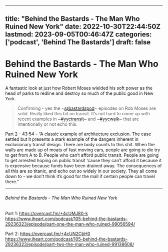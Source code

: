 
---
title: "Behind the Bastards - The Man Who Ruined New York"
date: 2022-10-30T22:44:50Z
lastmod: 2023-09-05T00:46:47Z
categories: ['podcast', 'Behind The Bastards']
draft: false
---


# Behind the Bastards - The Man Who Ruined New York
A fantastic look at just how Robert Moses wielded his soft power as the head of parks to redline and destroy so much of the public good in New York.

>  Confirming - yes the ~[@bastardspod](https://twitter.com/bastardspod)~ episodes on Rob Moses are solid. Really liked this bit on transit. It’s not hard to come up with recent examples in ~[\#yyctransit](https://twitter.com/search?q=%23yyctransit)~ and ~[\#yycwalk](https://twitter.com/search?q=%23yycwalk)~ that are intentionally or not echo this.

Part 2 - 43:54 - “A classic example of architecture exclusion. The case settled but it presents a stark example of the dangers inherent in exclusionary transit design. There are body counts to this shit. When the walls are made up of moats of fast moving cars, people are going to die try to get from A to B.  People who can’t afford public transit. People are going to get arrested hoping on public transit ‘cause they can’t afford it because it is expensive because funds have been drained away. The consequences of all this are so titanic, and echo out so widely in our society. They all come down to - we don’t think it’s good for the mall if certain people can travel there.”

- - -
###### Behind the Bastards - The Man Who Ruined New York

Part 1:
https://overcast.fm/+4cUMJ80-k  
https://www.iheart.com/podcast/105-behind-the-bastards-29236323/episode/part-one-the-man-who-ruined-99056594/

Part 2:
https://overcast.fm/+4cUN2CbH0  
https://www.iheart.com/podcast/105-behind-the-bastards-29236323/episode/part-two-the-man-who-ruined-99138608/

<!-- #public #podcast #Behind The Bastards# -->

<!-- {BearID:3CA8C9FD-D199-4B5E-9F35-2B78830ED38C-4436-000002DDBD26FDE4} -->
